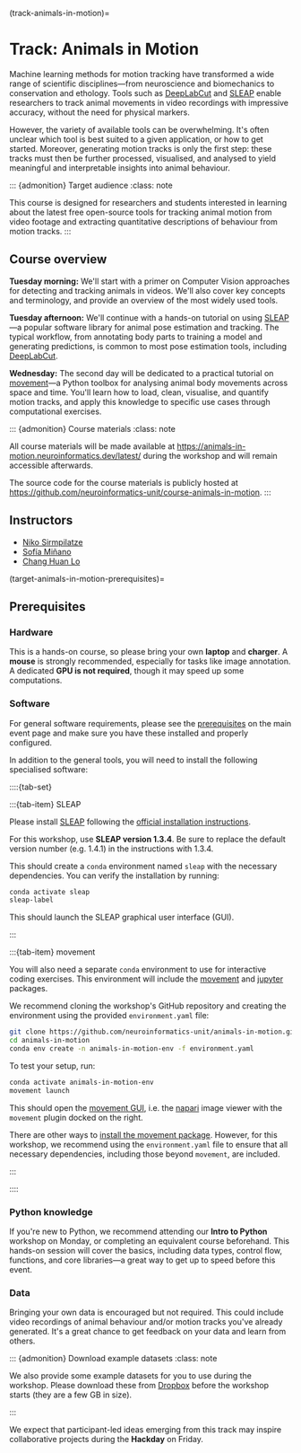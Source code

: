 (track-animals-in-motion)=
# Track: Animals in Motion

Machine learning methods for motion tracking have transformed a wide range of scientific disciplines—from neuroscience and biomechanics to conservation and ethology.
Tools such as [DeepLabCut](https://www.mackenziemathislab.org/deeplabcut/) and [SLEAP](https://sleap.ai/) enable researchers to track animal movements in video recordings with impressive accuracy, without the need for physical markers.

However, the variety of available tools can be overwhelming.
It's often unclear which tool is best suited to a given application, or how to get started.
Moreover, generating motion tracks is only the first step:
these tracks must then be further processed, visualised, and analysed to yield meaningful
and interpretable insights into animal behaviour.

::: {admonition} Target audience
:class: note

This course is designed for researchers and students interested in learning about the latest free open-source tools for tracking animal motion from video footage and extracting quantitative descriptions of behaviour from motion tracks.
:::

## Course overview

__Tuesday morning:__
We'll start with a primer on Computer Vision approaches for detecting and tracking animals in videos.
We'll also cover key concepts and terminology, and provide an overview of the most widely used tools.

__Tuesday afternoon:__
We'll continue with a hands-on tutorial on using [SLEAP](https://sleap.ai/)—a popular software library for animal pose estimation and tracking.
The typical workflow, from annotating body parts to training a model and generating predictions, is common to most pose estimation tools, including [DeepLabCut](https://www.mackenziemathislab.org/deeplabcut/).

__Wednesday:__
The second day will be dedicated to a practical tutorial on [movement](https://movement.neuroinformatics.dev)—a Python toolbox for analysing animal body movements across space and time.
You'll learn how to load, clean, visualise, and quantify motion tracks, and apply this knowledge to specific use cases through computational exercises.

::: {admonition} Course materials
:class: note

All course materials will be made available at <https://animals-in-motion.neuroinformatics.dev/latest/> during the workshop and will remain accessible afterwards.

The source code for the course materials is publicly hosted at <https://github.com/neuroinformatics-unit/course-animals-in-motion>.
:::

## Instructors
- [Niko Sirmpilatze](https://github.com/niksirbi)
- [Sofía Miñano](https://github.com/sfmig)
- [Chang Huan Lo](https://github.com/lochhh)

(target-animals-in-motion-prerequisites)=
## Prerequisites

### Hardware
This is a hands-on course, so please bring your own **laptop** and **charger**.
A **mouse** is strongly recommended, especially for tasks like image annotation.
A dedicated **GPU is not required**, though it may speed up some computations.

### Software
For general software requirements, please see the [prerequisites](target-general-prerequisites) on the main event page and make sure you have these installed and properly configured.

In addition to the general tools, you will need to install
the following specialised software:

::::{tab-set}

:::{tab-item} SLEAP

Please install [SLEAP](https://sleap.ai/) following the [official installation instructions](https://sleap.ai/installation.html).

For this workshop, use **SLEAP version 1.3.4**. Be sure to replace the default version number (e.g. 1.4.1) in the instructions with 1.3.4.

This should create a `conda` environment named `sleap` with the necessary dependencies. You can verify the installation by running:

```bash
conda activate sleap
sleap-label
```
This should launch the SLEAP graphical user interface (GUI).

:::

:::{tab-item} movement

You will also need a separate `conda` environment to use for interactive coding exercises.
This environment will include the [movement](https://movement.neuroinformatics.dev/) and [jupyter](https://jupyter.org/) packages.

We recommend cloning the workshop's GitHub repository and creating the environment using the provided `environment.yaml` file:

```bash
git clone https://github.com/neuroinformatics-unit/animals-in-motion.git
cd animals-in-motion
conda env create -n animals-in-motion-env -f environment.yaml
```

To test your setup, run:
```bash
conda activate animals-in-motion-env
movement launch
```

This should open the [movement GUI](https://movement.neuroinformatics.dev/user_guide/gui.html), i.e. the [napari](https://napari.org/) image viewer with the `movement` plugin docked on the right.

There are other ways to [install the movement package](https://movement.neuroinformatics.dev/user_guide/installation.html).
However, for this workshop, we recommend using the `environment.yaml` file to ensure that all necessary dependencies, including those beyond `movement`, are included.

:::

::::

### Python knowledge
If you're new to Python, we recommend attending our __Intro to Python__ workshop on Monday, or completing an equivalent course beforehand.
This hands-on session will cover the basics, including data types, control flow, functions, and core libraries—a great way to get up to speed before this event.

### Data
Bringing your own data is encouraged but not required.
This could include video recordings of animal behaviour and/or motion tracks you've already generated.
It's a great chance to get feedback on your data and learn from others.

::: {admonition} Download example datasets
:class: note

We also provide some example datasets for you to use during the workshop.
Please download these from [Dropbox](https://www.dropbox.com/scl/fo/81ug5hoy9msc7v7bteqa0/AH32RLdbZqWZJstIeR4YHZY?rlkey=blgagtaizw8aac5areja6h7q1&st=xni448zl&dl=0) before the workshop starts (they are a few GB in size).

:::

We expect that participant-led ideas emerging from this track may inspire collaborative projects during the __Hackday__ on Friday.
